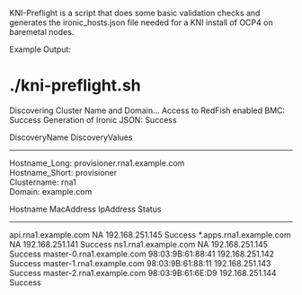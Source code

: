 KNI-Preflight is a script that does some basic validation checks and generates the ironic_hosts.json file needed for a KNI install of OCP4 on baremetal nodes.

Example Output:

# ./kni-preflight.sh 
Discovering Cluster Name and Domain...
Access to RedFish enabled BMC: Success
Generation of Ironic JSON: Success
                                                                             
DiscoveryName              DiscoveryValues                                     
--------------------       ---------------------                               
Hostname_Long:             provisioner.rna1.example.com                        
Hostname_Short:            provisioner                                         
Clustername:               rna1                                                
Domain:                    example.com                                         
                                                                             
Hostname                   MacAddress                    IpAddress             Status
--------------------       --------------------          --------------------  --------------------
api.rna1.example.com       NA                            192.168.251.145       Success
*.apps.rna1.example.com    NA                            192.168.251.141       Success
ns1.rna1.example.com       NA                            192.168.251.145       Success
master-0.rna1.example.com  98:03:9B:61:88:41             192.168.251.142       Success
master-1.rna1.example.com  98:03:9B:61:88:11             192.168.251.143       Success
master-2.rna1.example.com  98:03:9B:61:6E:D9             192.168.251.144       Success
